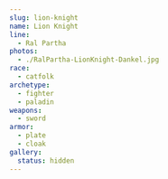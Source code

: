 ```yaml
---
slug: lion-knight
name: Lion Knight
line:
  - Ral Partha
photos:
  - ./RalPartha-LionKnight-Dankel.jpg
race:
  - catfolk
archetype:
  - fighter
  - paladin
weapons:
  - sword
armor:
  - plate
  - cloak
gallery:
  status: hidden
---
```

